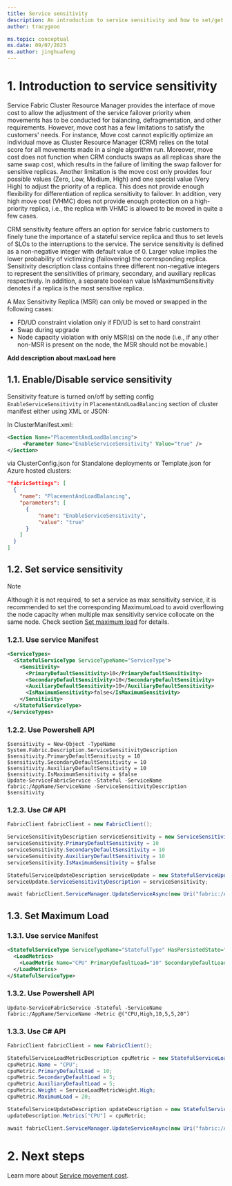 ```yaml
---
title: Service sensitivity
description: An introduction to service sensitivity and how to set/get service sensitivity description
author: tracygooo

ms.topic: conceptual
ms.date: 09/07/2023
ms.author: jinghuafeng
---
```


# 1. Introduction to service sensitivity
Service Fabric Cluster Resource Manager provides the interface of move cost to allow the adjustment of the service failover priority when movements has to be conducted for balancing, defragmentation, and other requirements. However, move cost has a few limitations to satisfy the customers' needs. For instance, Move cost cannot explicitly optimize an individual move as Cluster Resource Manager (CRM) relies on the total score for all movements made in a single algorithm run. Moreover, move cost does not function when CRM conducts swaps as all replicas share the same swap cost, which results in the failure of limiting the swap failover for sensitive replicas. Another limitation is the move cost only provides four possible values  (Zero, Low, Medium, High) and one special value (Very High) to adjust the priority of a replica. This does not provide enough flexibility for differentiation of replica sensitivity to failover. In addition, very high move cost (VHMC) does not provide enough protection on a high-priority replica, i.e., the replica with VHMC is allowed to be moved in quite a few cases.

CRM sensitivity feature offers an option for service fabric customers to finely tune the importance of a stateful service replica and thus to set levels of SLOs to the interruptions to the service. The service sensitivity is defined as a non-negative integer with default value of 0. Larger value implies the lower probability of victimizing (failovering) the corresponding replica. Sensitivity description class contains three different non-negative integers to represent the sensitivities of primary, secondary, and auxiliary replicas respectively. In addition, a separate boolean value IsMaximumSensitivity denotes if a replica is the most sensitive replica. 

A Max Sensitivity Replica (MSR) can only be moved or swapped in the following cases:
* FD/UD constraint violation only if FD/UD is set to hard constraint
* Swap during upgrade
* Node capacity violation with only MSR(s) on the node (i.e., if any other non-MSR is present on the node, the MSR should not be movable.)

**Add description about maxLoad here**

## 1.1. Enable/Disable service sensitivity
Sensitivity feature is turned on/off by setting config `EnableServiceSensitivity` in `PlacementAndLoadBalancing` section of cluster manifest either using XML or JSON:

In ClusterManifest.xml:
``` xml
<Section Name="PlacementAndLoadBalancing">
     <Parameter Name="EnableServiceSensitivity" Value="true" />
</Section>
```

via ClusterConfig.json for Standalone deployments or Template.json for Azure hosted clusters:

```json
"fabricSettings": [
  {
    "name": "PlacementAndLoadBalancing",
    "parameters": [
      {
          "name": "EnableServiceSensitivity",
          "value": "true"
      }
    ]
  }
]
```

## 1.2. Set service sensitivity
> [!NOTE]
> Although it is not required, to set a service as max sensitivity service, it is recommended to set the corresponding MaximumLoad to avoid overflowing the node capacity when multiple max sensitivity service collocate on the same node. Check section [Set maximum load](#set-maximum-load) for details.

### 1.2.1. Use service Manifest
```xml
<ServiceTypes>
  <StatefulServiceType ServiceTypeName="ServiceType">
    <Sensitivity>
      <PrimaryDefaultSensitivity>10</PrimaryDefaultSensitivity>
      <SecondaryDefaultSensitivity>10</SecondaryDefaultSensitivity>
      <AuxiliaryDefaultSensitivity>10</AuxiliaryDefaultSensitivity>
      <IsMaximumSensitivity>false</IsMaximumSensitivity>
    </Sensitivity>
  </StatefulServiceType>
</ServiceTypes>
```

### 1.2.2. Use Powershell API

```posh
$sensitivity = New-Object -TypeName System.Fabric.Description.ServiceSensitivityDescription
$sensitivity.PrimaryDefaultSensitivity = 10
$sensitivity.SecondaryDefaultSensitivity = 10
$sensitivity.AuxiliaryDefaultSensitivity = 10
$sensitivity.IsMaximumSensitivity = $false
Update-ServiceFabricService -Stateful -ServiceName fabric:/AppName/ServiceName -ServiceSensitivityDescription $sensitivity
```

### 1.2.3. Use C# API
```csharp
FabricClient fabricClient = new FabricClient();

ServiceSensitivityDescription serviceSensitivity = new ServiceSensitivityDescription();
serviceSensitivity.PrimaryDefaultSensitivity = 10
serviceSensitivity.SecondaryDefaultSensitivity = 10
serviceSensitivity.AuxiliaryDefaultSensitivity = 10
serviceSensitivity.IsMaximumSensitivity = $false

StatefulServiceUpdateDescription serviceUpdate = new StatefulServiceUpdateDescription();
serviceUpdate.ServiceSensitivityDescription = serviceSensitivity; 

await fabricClient.ServiceManager.UpdateServiceAsync(new Uri("fabric:/AppName/ServiceName"), serviceUpdate);
```

## 1.3. Set Maximum Load
### 1.3.1. Use service Manifest
```xml
<StatefulServiceType ServiceTypeName="StatefulType" HasPersistedState="true">
  <LoadMetrics>
    <LoadMetric Name="CPU" PrimaryDefaultLoad="10" SecondaryDefaultLoad="5" AuxiliaryDefaultLoad="5" Weight="High" MaximumLoad="20"/>
  </LoadMetrics>
</StatefulServiceType>

```
### 1.3.2. Use Powershell API
```posh
Update-ServiceFabricService -Stateful -ServiceName fabric:/AppName/ServiceName -Metric @("CPU,High,10,5,5,20")
```
### 1.3.3. Use C# API
```csharp
FabricClient fabricClient = new FabricClient();

StatefulServiceLoadMetricDescription cpuMetric = new StatefulServiceLoadMetricDescription();
cpuMetric.Name = "CPU";
cpuMetric.PrimaryDefaultLoad = 10;
cpuMetric.SecondaryDefaultLoad = 5;
cpuMetric.AuxiliaryDefaultLoad = 5;
cpuMetric.Weight = ServiceLoadMetricWeight.High;
cpuMetric.MaximumLoad = 20;

StatefulServiceUpdateDescription updateDescription = new StatefulServiceUpdateDescription();
updateDescription.Metrics["CPU"] = cpuMetric;

await fabricClient.ServiceManager.UpdateServiceAsync(new Uri("fabric:/AppName/ServiceName"), updateDescription);
```

# 2. Next steps
Learn more about [Service movement cost](service-fabric-cluster-resource-manager-movement-cost.md).
